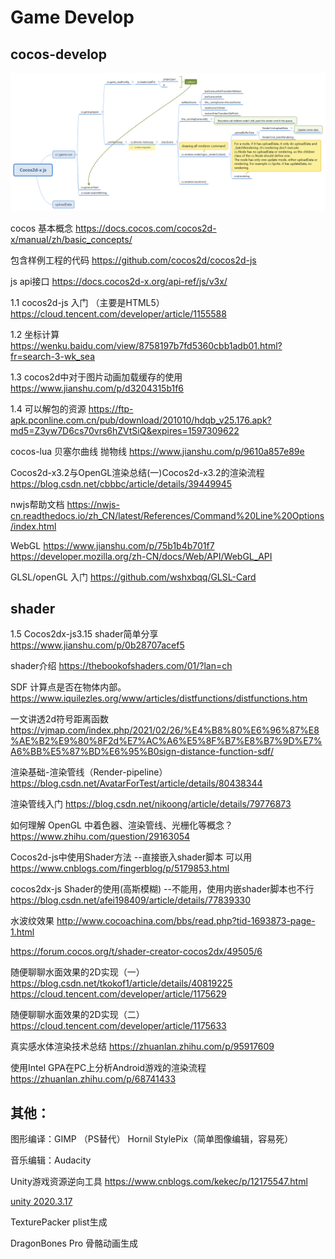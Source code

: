 # Game Develop

## cocos-develop
![cocos](cocos.png)

cocos 基本概念
https://docs.cocos.com/cocos2d-x/manual/zh/basic_concepts/

包含样例工程的代码
https://github.com/cocos2d/cocos2d-js

js api接口
https://docs.cocos2d-x.org/api-ref/js/v3x/

1.1	cocos2d-js 入门 （主要是HTML5）
https://cloud.tencent.com/developer/article/1155588


1.2	坐标计算
https://wenku.baidu.com/view/8758197b7fd5360cbb1adb01.html?fr=search-3-wk_sea

1.3	cocos2d中对于图片动画加载缓存的使用
https://www.jianshu.com/p/d3204315b1f6

1.4	可以解包的资源
https://ftp-apk.pconline.com.cn/pub/download/201010/hdqb_v25.176.apk?md5=Z3yw7D6cs70vrs6hZVtSiQ&expires=1597309622

cocos-lua 贝塞尔曲线 抛物线
https://www.jianshu.com/p/9610a857e89e

Cocos2d-x3.2与OpenGL渲染总结(一)Cocos2d-x3.2的渲染流程
https://blog.csdn.net/cbbbc/article/details/39449945

nwjs帮助文档
https://nwjs-cn.readthedocs.io/zh_CN/latest/References/Command%20Line%20Options/index.html

WebGL
https://www.jianshu.com/p/75b1b4b701f7
https://developer.mozilla.org/zh-CN/docs/Web/API/WebGL_API

GLSL/openGL 入门
https://github.com/wshxbqq/GLSL-Card



## shader

1.5	Cocos2dx-js3.15 shader简单分享
https://www.jianshu.com/p/0b28707acef5

shader介绍
https://thebookofshaders.com/01/?lan=ch

SDF 计算点是否在物体内部。
https://www.iquilezles.org/www/articles/distfunctions/distfunctions.htm

一文讲透2d符号距离函数
https://vjmap.com/index.php/2021/02/26/%E4%B8%80%E6%96%87%E8%AE%B2%E9%80%8F2d%E7%AC%A6%E5%8F%B7%E8%B7%9D%E7%A6%BB%E5%87%BD%E6%95%B0sign-distance-function-sdf/


渲染基础-渲染管线（Render-pipeline）
https://blog.csdn.net/AvatarForTest/article/details/80438344

渲染管线入门
https://blog.csdn.net/nikoong/article/details/79776873

如何理解 OpenGL 中着色器、渲染管线、光栅化等概念？
https://www.zhihu.com/question/29163054

Cocos2d-js中使用Shader方法 
--直接嵌入shader脚本 可以用
https://www.cnblogs.com/fingerblog/p/5179853.html

cocos2dx-js Shader的使用(高斯模糊)
--不能用，使用内嵌shader脚本也不行
https://blog.csdn.net/afei198409/article/details/77839330

水波纹效果
http://www.cocoachina.com/bbs/read.php?tid-1693873-page-1.html

https://forum.cocos.org/t/shader-creator-cocos2dx/49505/6



随便聊聊水面效果的2D实现（一）
https://blog.csdn.net/tkokof1/article/details/40819225
https://cloud.tencent.com/developer/article/1175629

随便聊聊水面效果的2D实现（二）
https://cloud.tencent.com/developer/article/1175633


真实感水体渲染技术总结
https://zhuanlan.zhihu.com/p/95917609

使用Intel GPA在PC上分析Android游戏的渲染流程
https://zhuanlan.zhihu.com/p/68741433


## 其他：
图形编译：GIMP （PS替代） Hornil StylePix（简单图像编辑，容易死）

音乐编辑：Audacity

Unity游戏资源逆向工具
https://www.cnblogs.com/kekec/p/12175547.html

[unity 2020.3.17](https://download.unity3d.com/download_unity/a4537701e4ab/Windows64EditorInstaller/UnitySetup64-2020.3.17f1.exe?_ga=2.73825045.605454077.1630477879-786101800.1630477879)

TexturePacker
plist生成

DragonBones Pro
骨骼动画生成
